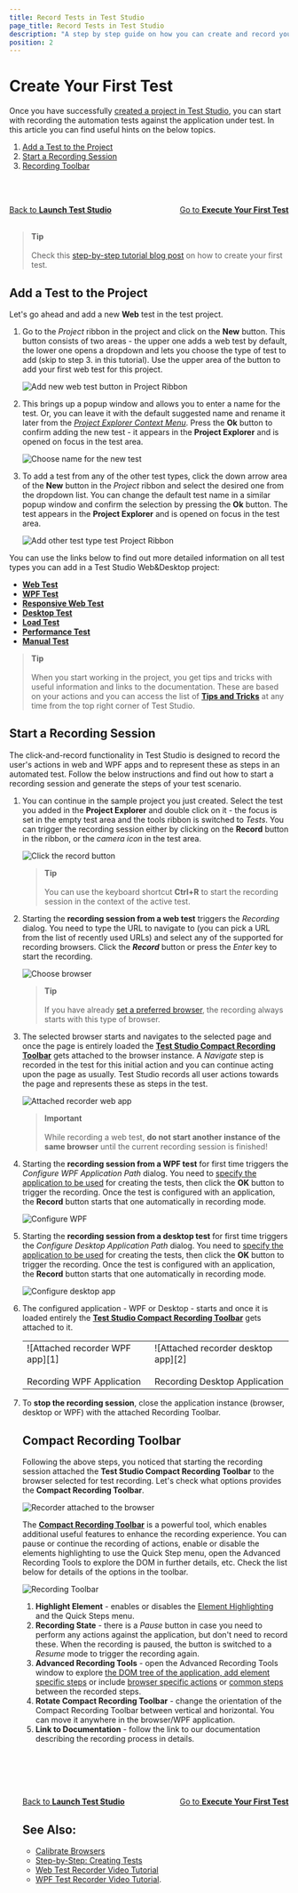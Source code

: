```yaml
---
title: Record Tests in Test Studio
page_title: Record Tests in Test Studio
description: "A step by step guide on how you can create and record your first test in Test Studio project. Create a test in Test Studio Project. Start automating with Test Studio."
position: 2
---
```

# Create Your First Test

Once you have successfully <a href="/getting-started/first-project" target="_blank">created a project in Test Studio</a>, you can start with recording the automation tests against the application under test. In this article you can find useful hints on the below topics.

1. [Add a Test to the Project](#add-a-test-to-the-project)
2. [Start a Recording Session](#start-a-recording-session)
3. [Recording Toolbar](#recording-toolbar)

<br><br>
<div><a href="/getting-started/first-project">Back to <strong>Launch Test Studio</strong></a><a style="float:right" href="/getting-started/first-execution">Go to <strong>Execute Your First Test</strong></a></div>

<br>

> __Tip__
><br>
><br>
> Check this <a href="https://www.telerik.com/blogs/test-studio-step-by-step-creating-tests">step-by-step tutorial blog post</a> on how to create your first test.

## Add a Test to the Project

Let's go ahead and add a new __Web__ test in the test project.

1. Go to the *Project* ribbon in the project and click on the __New__ button. This button consists of two areas - the upper one adds a web test by default, the lower one opens a dropdown and lets you choose the type of test to add (skip to step 3. in this tutorial). Use the upper area of the button to add your first web test for this project.

    ![Add new web test button in Project Ribbon](/img/getting-started/first-project/fig02.png)

2. This brings up a popup window and allows you to enter a name for the test. Or, you can leave it with the default suggested name and rename it later from the <a href="/features/project-explorer/overview#test-file-context-menu-options">*Project Explorer Context Menu*</a>. Press the __Ok__ button to confirm adding the new test - it appears in the  __Project Explorer__ and is opened on focus in the test area.

    ![Choose name for the new test](/img/getting-started/first-project/add-web-test.gif)

3. To add a test from any of the other test types, click the down arrow area of the __New__ button in the *Project* ribbon and select the desired one from the dropdown list. You can change the default test name in a similar popup window and confirm the selection by pressing the __Ok__ button. The test appears in the __Project Explorer__ and is opened on focus in the test area.

    ![Add other test type test Project Ribbon](/img/getting-started/first-project/fig02a.png)

You can use the links below to find out more detailed information on all test types you can add in a Test Studio Web&Desktop project:

* <a href="/general-information/test-recording/overview" target="_blank">__Web Test__</a>
* <a href="/features/testing-types/wpf-test" target="_blank">__WPF Test__</a>
* <a href="/features/testing-types/responsive-test" target="_blank">__Responsive Web Test__</a>
* <a href="/automated-tests/desktop-testing/desktop-test" target="_blank">__Desktop Test__</a>
* <a href="/features/testing-types/load-testing/Overview" target="_blank">__Load Test__</a>
* <a href="/features/testing-types/performance-testing/overview" target="_blank">__Performance Test__</a>
* <a href="/features/testing-types/manual-testing/overview" target="_blank">__Manual Test__</a>

> __Tip__
><br>
><br>
> When you start working in the project, you get tips and tricks with useful information and links to the documentation. These are based on your actions and you can access the list of <a href="/general-information/start-a-project/in-product-tips-tricks" target="_blank">__Tips and Tricks__</a> at any time from the top right corner of Test Studio.

## Start a Recording Session

The click-and-record functionality in Test Studio is designed to record the user's actions in web and WPF apps and to represent these as steps in an automated test. Follow the below instructions and find out how to start a recording session and generate the steps of your test scenario.

1. You can continue in the sample project you just created. Select the test you added in the __Project Explorer__ and double click on it - the focus is set in the empty test area and the tools ribbon is switched to *Tests*. You can trigger the recording session either by clicking on the __Record__ button in the ribbon, or the *camera icon* in the test area.

    ![Click the record button](/img/getting-started/first-project/fig04.png)

    > __Tip__
    ><br>
    ><br>
    > You can use the keyboard shortcut __Ctrl+R__ to start the recording session in the context of the active test.

2. Starting the __recording session from a web test__ triggers the *Recording* dialog. You need to type the URL to navigate to (you can pick a URL from the list of recently used URLs) and select any of the supported for recording browsers. Click the *__Record__* button or press the *Enter* key to start the recording.

    ![Choose browser](/img/getting-started/first-project/fig05.png)

    > __Tip__
    ><br>
    ><br>
    > If you have already <a href="/automated-tests/test-execution/quick-run-browsers#preferred-browser" target="_blank">set a preferred browser</a>, the recording always starts with this type of browser.

3. The selected browser starts and navigates to the selected page and once the page is entirely loaded the <a href="/features/recorder/compact-recording-toolbar" target="_blank">__Test Studio Compact Recording Toolbar__</a> gets attached to the browser instance. A _Navigate_ step is recorded in the test for this initial action and you can continue acting upon the page as usually. Test Studio records all user actions towards the page and represents these as steps in the test.

    ![Attached recorder web app](/img/getting-started/first-project/fig06.png)

    > __Important__
    ><br>
    ><br>
    > While recording a web test, __do not start another instance of the same browser__ until the current recording session is finished!

4. Starting the __recording session from a WPF test__ for first time triggers the *Configure WPF Application Path* dialog. You need to <a href="/automated-tests/wpf/wpf-test#choose-the-application-to-automate" target="_blank">specify the application to be used</a> for creating the tests, then click the __OK__ button to trigger the recording. Once the test is configured with an application, the __Record__ button starts that one automatically in recording mode.

    ![Configure WPF](/img/getting-started/first-project/fig05a.png)

5. Starting the __recording session from a desktop test__ for first time triggers the *Configure Desktop Application Path* dialog. You need to <a href="/automated-tests/desktop-testing/desktop-test#choose-the-desktop-application-to-automate" target="_blank">specify the application to be used</a> for creating the tests, then click the __OK__ button to trigger the recording. Once the test is configured with an application, the __Record__ button starts that one automatically in recording mode.

    ![Configure desktop app](/img/getting-started/first-project/fig05b.png)

6. The configured application - WPF or Desktop - starts and once it is loaded entirely the <a href="/features/recorder/compact-recording-toolbar" target="_blank">__Test Studio Compact Recording Toolbar__</a> gets attached to it.

    <table id="no-table">
    <tr>
    <td> ![Attached recorder WPF app][1] <br><br>Recording WPF Application</td>
    <td> ![Attached recorder desktop app][2] <br><br>Recording Desktop Application</td>
    <tr>
    <table>

7. To __stop the recording session__, close the application instance (browser, desktop or WPF) with the attached Recording Toolbar.

## Compact Recording Toolbar

Following the above steps, you noticed that starting the recording session attached the __Test Studio Compact Recording Toolbar__ to the browser selected for test recording. Let's check what options provides the __Compact Recording Toolbar__.

![Recorder attached to the browser](/img/general-information/test-recording/overview/fig5.png)

The <a href="/features/recorder/compact-recording-toolbar" target="_blank">__Compact Recording Toolbar__</a> is a powerful tool, which enables additional useful features to  enhance the recording experience. You can pause or continue the recording of actions, enable or disable the elements highlighting to use the Quick Step menu, open the Advanced Recording Tools to explore the DOM in further details, etc. Check the list below for details of the options in the toolbar.

![Recording Toolbar](/img/getting-started/first-project/compact-recording-toolbar.png)

1. __Highlight Element__ - enables or disables the <a href="/features/recorder/compact-recording-toolbar#hover-over-highlighting" target="_blank">Element Highlighting</a> and the Quick Steps menu.
2. __Recording State__ - there is a *Pause* button in case you need to perform any actions against the application, but don't need to record these. When the recording is paused, the button is switched to a *Resume* mode to trigger the recording again.
3. __Advanced Recording Tools__ - open the Advanced Recording Tools window to explore <a href="/features/recorder/advanced-recording-tools/dom-explorer" target="_blank">the DOM tree of the application, add <a href="/features/recorder/advanced-recording-tools/element-steps/steps-overview" target="_blank">element specific steps</a> or include <a href="/features/recorder/advanced-recording-tools/browser-control" target="_blank">browser specific actions</a> or <a href="/features/recorder/advanced-recording-tools/common-steps" target="_blank">common steps</a> between the recorded steps.
4. __Rotate Compact Recording Toolbar__ - change the orientation of the Compact Recording Toolbar between vertical and horizontal. You can move it anywhere in the browser/WPF application.
5. __Link to Documentation__ - follow the link to our documentation describing the recording process in details.

<br><br>
<br><br>
<div><a href="/getting-started/first-project">Back to <strong>Launch Test Studio</strong></a><a style="float:right" href="/getting-started/first-execution">Go to <strong>Execute Your First Test</strong></a></div>

## See Also:

* <a href="/features/project-settings/browsers" target="_blank">Calibrate Browsers</a>
* <a href="https://www.telerik.com/blogs/test-studio-step-by-step-creating-tests" target="_blank">Step-by-Step: Creating Tests</a>
* <a href="https://www.telerik.com/videos/teststudio/test-recorder-video-tutorial-test-studio" target="_blank">Web Test Recorder Video Tutorial</a>
* <a href="https://www.telerik.com/videos/teststudio/test-recorder-for-wpf-video-tutorial-test-studio" target="_blank">WPF Test Recorder Video Tutorial</a>.

[1]: /img/getting-started/first-project/fig06a.png
[2]: /img/getting-started/first-project/fig06b.png